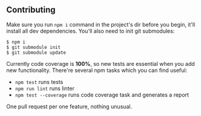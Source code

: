 ## Contributing

Make sure you run `npm i` command in the project's dir before you begin, it'll install all dev dependencies. You'll also need to init git submodules:

```shell
$ npm i
$ git submodule init
$ git submodule update
```

Currently code coverage is **100%**, so new tests are essential when you add new functionality. There're several npm tasks
which you can find useful:

- `npm test` runs tests
- `npm run lint` runs linter
- `npm test --coverage` runs code coverage task and generates a report

One pull request per one feature, nothing unusual.
